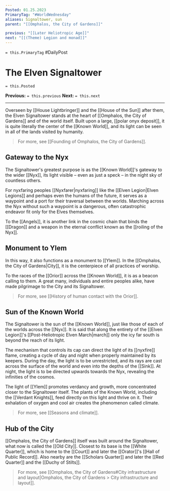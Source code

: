 ```yaml
---
Posted: 01.25.2023
PrimaryTag: "#WorldWednesday"
aliases: Signaltower, sun
parent: "[[Omphalos, the City of Gardens]]"

previous: "[[Later Heliotropic Age]]"
next: "[[(Theme) Legion and monad]]"
---
```

`= this.PrimaryTag` #DailyPost 
# The Elven Signaltower
`= this.Posted`

**Previous:** `= this.previous`
**Next:** `= this.next`

---

Overseen by [[House Lightbringer]] and the [[House of the Sun]] after them, the Elven Signaltower stands at the heart of [[Omphalos, the City of Gardens]] and of the world itself. Built upon a large, [[polar onyx deposit]], it is quite literally the center of the [[Known World]], and its light can be seen in all of the lands visited by humanity.

> For more, see [[Founding of Omphalos, the City of Gardens]].

## Gateway to the Nyx

The Signaltower's greatest purpose is as the [[Known World]]'s gateway to the wider [[Nyx]], its light visible – even as just a speck – in the night sky of countless others.

For nyxfaring peoples [[Nyxfarer|nyxfaring]] like the [[Elven Legion|Elven Legions]] and perhaps even the humans of the future, it serves as a waypoint and a port for their traversal between the worlds. Marching across the Nyx without such a waypoint is a dangerous, often catastrophic endeavor fit only for the Elves themselves.

To the [[Angels]], it is another link in the cosmic chain that binds the [[Dragon]] and a weapon in the eternal conflict known as the [[roiling of the Nyx]].

## Monument to Ylem

In this way, it also functions as a monument to [[Ylem]]. In the [[Omphalos, the City of Gardens|City]], it is the centerpiece of all practices of worship.

To the races of the [[Orior]] across the [[Known World]], it is as a beacon calling to them. A great many, individuals and entire peoples alike, have made pilgrimage to the City and its Signaltower.

> For more, see [[History of human contact with the Orior]].

## Sun of the Known World

The Signaltower is the sun of the [[Known World]], just like those of each of the worlds across the [[Nyx]]. It is said that along the entirety of the [[Elven Legion]]'s [[Post-Heliotropic Elven March|march]] only the icy far south is beyond the reach of its light.

The mechanism that controls its cap can direct the light of its [[nyxfire]] flame, creating a cycle of day and night when properly maintained by its keepers. During the day, the light is to be unrestricted, and its rays are cast across the surface of the world and even into the depths of the [[Sink]]. At night, the light is to be directed upwards towards the Nyx, revealing the infinities of the cosmos.

The light of [[Ylem]] promotes verdancy and growth, more concentrated closer to the Signaltower itself. The plants of the Known World, including the [[Verdant Knights]], feed directly on this light and thrive on it. Their exhalation of oxygen and cool air creates the phenomenon called climate.

> For more, see [[Seasons and climate]].

## Hub of the City

[[Omphalos, the City of Gardens]] itself was built around the Signaltower, what now is called the [[Old City]]. Closest to its base is the [[White Quarter]], which is home to the [[Court]] and later the [[Orator]]'s [[Hall of Public Record]]. Also nearby are the [[Scholars Quarter]] and later the [[Red Quarter]] and the [[Duchy of Stilts]].

> For more, see [[Omphalos, the City of Gardens#City infrastructure and layout|Omphalos, the City of Gardens > City infrastructure and layout]].